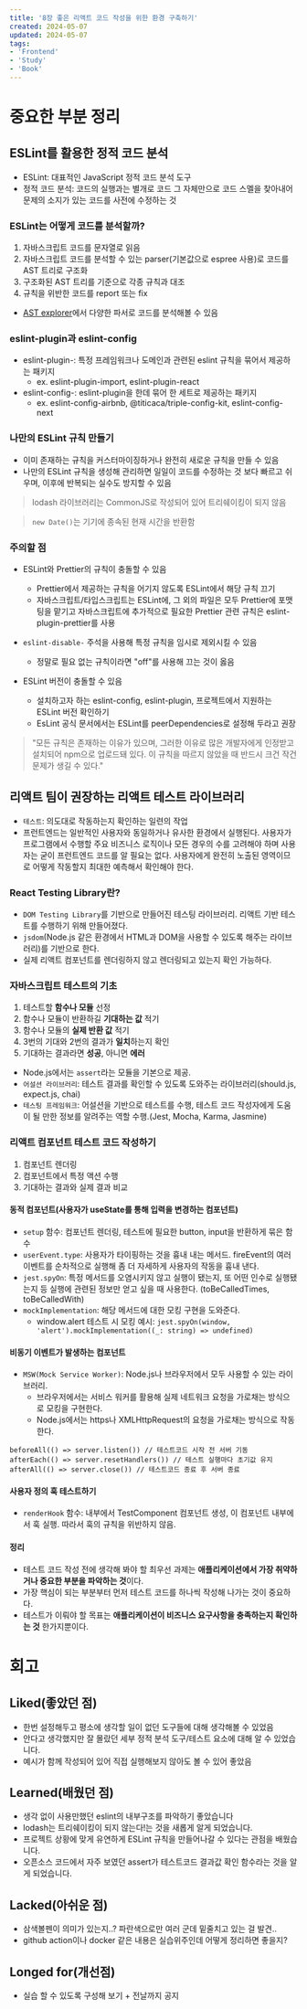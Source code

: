 ```yaml
---
title: '8장 좋은 리액트 코드 작성을 위한 환경 구축하기'
created: 2024-05-07
updated: 2024-05-07
tags:
- 'Frontend'
- 'Study'
- 'Book'
---
```


# 중요한 부분 정리

## ESLint를 활용한 정적 코드 분석

- ESLint: 대표적인 JavaScript 정적 코드 분석 도구
- 정적 코드 분석: 코드의 실행과는 별개로 코드 그 자체만으로 코드 스멜을 찾아내어 문제의 소지가 있는 코드를 사전에 수정하는 것

### ESLint는 어떻게 코드를 분석할까?

1. 자바스크립트 코드를 문자열로 읽음
2. 자바스크립트 코드를 분석할 수 있는 parser(기본값으로 espree 사용)로 코드를 AST 트리로 구조화
3. 구조화된 AST 트리를 기준으로 각종 규칙과 대조
4. 규칙을 위반한 코드를 report 또는 fix

- [AST explorer](https://astexplorer.net/)에서 다양한 파서로 코드를 분석해볼 수 있음

### eslint-plugin과 eslint-config

- eslint-plugin-: 특정 프레임워크나 도메인과 관련된 eslint 규칙을 묶어서 제공하는 패키지
    - ex. eslint-plugin-import, eslint-plugin-react
- eslint-config-: eslint-plugin을 한데 묶어 한 세트로 제공하는 패키지
    - ex. eslint-config-airbnb, @titicaca/triple-config-kit, eslint-config-next

### 나만의 ESLint 규칙 만들기

- 이미 존재하는 규칙을 커스터마이징하거나 완전히 새로운 규칙을 만들 수 있음
- 나만의 ESLint 규칙을 생성해 관리하면 일일이 코드를 수정하는 것 보다 빠르고 쉬우며, 이후에 반복되는 실수도 방지할 수 있음

> lodash 라이브러리는 CommonJS로 작성되어 있어 트리쉐이킹이 되지 않음


> `new Date()`는 기기에 종속된 현재 시간을 반환함

### 주의할 점

- ESLint와 Prettier의 규칙이 충돌할 수 있음
    - Prettier에서 제공하는 규칙을 어기지 않도록 ESLint에서 해당 규칙 끄기
    - 자바스크립트/타입스크립트는 ESLint에, 그 외의 파일은 모두 Prettier에 포맷팅을 맡기고 자바스크립트에 추가적으로 필요한 Prettier 관련 규칙은 eslint-plugin-prettier를 사용

- `eslint-disable-` 주석을 사용해 특정 규칙을 임시로 제외시킬 수 있음
    - 정말로 필요 없는 규칙이라면 "off"를 사용해 끄는 것이 옳음

- ESLint 버전이 충돌할 수 있음
    - 설치하고자 하는 eslint-config, eslint-plugin, 프로젝트에서 지원하는 ESLint 버전 확인하기
    - EsLint 공식 문서에서는 ESLint를 peerDependencies로 설정해 두라고 권장

> "모든 규칙은 존재하는 이유가 있으며, 그러한 이유로 많은 개발자에게 인정받고 설치되어 npm으로 업로드돼 있다. 이 규칙을 따르지 않았을 때 반드시 크건 작건 문제가 생길 수 있다."

## 리액트 팀이 권장하는 리액트 테스트 라이브러리

- `테스트`: 의도대로 작동하는지 확인하는 일련의 작업
- 프런트엔드는 일반적인 사용자와 동일하거나 유사한 환경에서 실행된다. 사용자가 프로그램에서 수행할 주요 비즈니스 로직이나 모든 경우의 수를 고려해야 하며 사용자는 굳이 프런트엔드 코드를 알 필요는 없다. 사용자에게 완전히 노출된 영역이므로 어떻게 작동할지 최대한 예측해서 확인해야 한다.

### React Testing Library란?

- `DOM Testing Library`를 기반으로 만들어진 테스팅 라이브러리. 리액트 기반 테스트를 수행하기 위해 만들어졌다.
- `jsdom`(Node.js 같은 환경에서 HTML과 DOM을 사용할 수 있도록 해주는 라이브러리)를 기반으로 한다.
- 실제 리액트 컴포넌트를 렌더링하지 않고 렌더링되고 있는지 확인 가능하다.

### 자바스크립트 테스트의 기초

1. 테스트할 **함수나 모듈** 선정
2. 함수나 모듈이 반환하길 **기대하는 값** 적기
3. 함수나 모듈의 **실제 반환 값** 적기
4. 3번의 기대와 2번의 결과가 **일치**하는지 확인
5. 기대하는 결과라면 **성공**, 아니면 **에러**

- Node.js에서는 `assert`라는 모듈을 기본으로 제공.
- `어설션 라이브러리`: 테스트 결과를 확인할 수 있도록 도와주는 라이브러리(should.js, expect.js, chai)
- `테스팅 프레임워크`: 어설션을 기반으로 테스트를 수행, 테스트 코드 작성자에게 도움이 될 만한 정보를 알려주는 역할 수행.(Jest, Mocha, Karma, Jasmine)

### 리액트 컴포넌트 테스트 코드 작성하기

1. 컴포넌트 렌더링
2. 컴포넌트에서 특정 액션 수행
3. 기대하는 결과와 실제 결과 비교

#### 동적 컴포넌트(사용자가 useState를 통해 입력을 변경하는 컴포넌트)

- `setup` 함수: 컴포넌트 렌더링, 테스트에 필요한 button, input을 반환하게 묶은 함수
- `userEvent.type`: 사용자가 타이핑하는 것을 흉내 내는 메서드. fireEvent의 여러 이벤트를 순차적으로 실행해 좀 더 자세하게 사용자의 작동을 흉내 낸다.
- `jest.spyOn`: 특정 메서드를 오염시키지 않고 실행이 됐는지, 또 어떤 인수로 실행됐는지 등 실행에 관련된 정보만 얻고 싶을 때 사용한다. (toBeCalledTimes, toBeCalledWith)
- `mockImplementation`: 해당 메서드에 대한 모킹 구현을 도와준다.
    - window.alert 테스트 시 모킹 예시: `jest.spyOn(window, 'alert').mockImplementation((_: string) => undefined)`

#### 비동기 이벤트가 발생하는 컴포넌트

- `MSW(Mock Service Worker)`: Node.js나 브라우저에서 모두 사용할 수 있는 라이브러리.
    - 브라우저에서는 서비스 워커를 활용해 실제 네트워크 요청을 가로채는 방식으로 모킹을 구현한다.
    - Node.js에서는 https나 XMLHttpRequest의 요청을 가로채는 방식으로 작동한다.

```
beforeAll(() => server.listen()) // 테스트코드 시작 전 서버 기동
afterEach(() => server.resetHandlers()) // 테스트 실행마다 초기값 유지
afterAll(() => server.close()) // 테스트코드 종료 후 서버 종료
```

#### 사용자 정의 훅 테스트하기

- `renderHook` 함수: 내부에서 TestComponent 컴포넌트 생성, 이 컴포넌트 내부에서 훅 실행. 따라서 훅의 규칙을 위반하지 않음.

#### 정리

- 테스트 코드 작성 전에 생각해 봐야 할 최우선 과제는 **애플리케이션에서 가장 취약하거나 중요한 부분을 파악하는 것**이다.
- 가장 핵심이 되는 부분부터 먼저 테스트 코드를 하나씩 작성해 나가는 것이 중요하다.
- 테스트가 이뤄야 할 목표는 **애플리케이션이 비즈니스 요구사항을 충족하는지 확인하는 것** 한가지뿐이다.

# 회고

## Liked(좋았던 점)

- 한번 설정해두고 평소에 생각할 일이 없던 도구들에 대해 생각해볼 수 있었음
- 안다고 생각했지만 잘 몰랐던 세부 정적 분석 도구/테스트 요소에 대해 알 수 있었습니다.
- 예시가 함께 작성되어 있어 직접 실행해보지 않아도 볼 수 있어 좋았음

## Learned(배웠던 점)

- 생각 없이 사용만했던 eslint의 내부구조를 파악하기 좋았습니다
- lodash는 트리쉐이킹이 되지 않는다!는 것을 새롭게 알게 되었습니다.
- 프로젝트 상황에 맞게 유연하게 ESLint 규칙을 만들어나갈 수 있다는 관점을 배웠습니다.
- 오픈소스 코드에서 자주 보였던 assert가 테스트코드 결과값 확인 함수라는 것을 알게 되었습니다.

## Lacked(아쉬운 점)

- 삼색볼펜이 의미가 있는지..? 파란색으로만 여러 군데 밑줄치고 있는 걸 발견..
- github action이나 docker 같은 내용은 실습위주인데 어떻게 정리하면 좋을지?

## Longed for(개선점)

- 실습 할 수 있도록 구성해 보기 + 전날까지 공지
